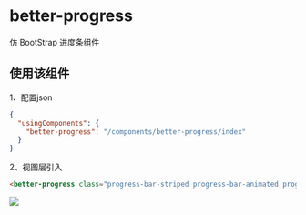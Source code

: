 # better-progress

仿 BootStrap 进度条组件

## 使用该组件

1、配置json

```json
{
  "usingComponents": {
    "better-progress": "/components/better-progress/index"
  }
}
```

2、视图层引入

```html
<better-progress class="progress-bar-striped progress-bar-animated progress-bg-info" percentage="{{percentage}}">{{percentage}}%</better-progress>
```

![](http://cdn.wakeuptocode.me/%E5%BE%AE%E4%BF%A1%E6%88%AA%E5%9B%BE_20180506212716.png)
